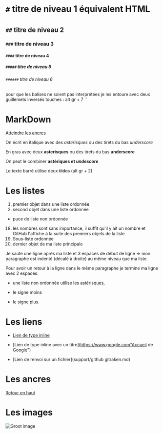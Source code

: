 # `#` titre de niveau 1 équivalent HTML <h1></h1>
## `##` titre de niveau 2
### `###` titre de niveau 3
#### `####` titre de niveau 4
##### `#####` titre de niveau 5
###### `######` titre de niveau 6

pour que les balises ne soient pas interprétées je les entoure avec deux guillemets inversés touches : alt gr + 7 ``

# MarkDown

<a name="top">

[Atteindre les ancres](#ancres)


On écrit en italique avec des *astérisques* ou des tirets du bas _underscore_

En gras avec deux **asterisques** ou des tirets du bas __underscore__

On peut le combiner **astériques et _undescore_**

Le texte barré utilise deux ~~tildes~~ (alt gr + 2)

# Les listes

1. premier objet dans une liste ordonnée
2. second objet dans une liste ordonnée
  * puce de liste non ordonnée
18. les nombres sont sans importance, il suffit qu'il y ait un nombre et GitHub l'affiche à la suite des premiers objets de la liste
  18. Sous-liste ordonnée
4. dernier objet de ma liste principale

  Je saute une ligne après ma liste et 3 espaces de début de ligne => mon paragraphe est indenté (décalé à droite) au même niveau que ma liste.

  Pour avoir un retour à la ligne dans le même paragraphe je termine ma ligne avec 2 espaces.

  * une liste non ordonnée utilise les astérisques,
  - le signe moins
  + le signe plus.

# Les liens

  * [Lien de type inline](htpps://google.com)

  * [Lien de type inline avec un titre](https://www.google.com"Accueil de Google")

  * [Lien de renvoi sur un fichier](support/github gitraken.md)


# Les ancres

<a name="ancres">

[Retour en haut](#top)

# Les images

![Groot image](https://media.giphy.com/media/l4FGrYKtP0pBGpBAY/giphy.gif)
